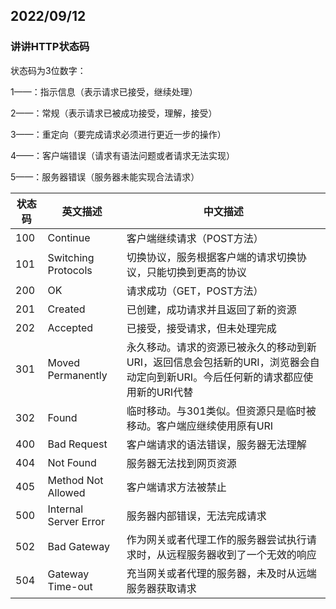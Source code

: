 ## 2022/09/12

### 讲讲HTTP状态码

状态码为3位数字：

1——：指示信息（表示请求已接受，继续处理）

2——：常规（表示请求已被成功接受，理解，接受）

3——：重定向（要完成请求必须进行更近一步的操作）

4——：客户端错误（请求有语法问题或者请求无法实现）

5——：服务器错误（服务器未能实现合法请求）

| 状态码 | 英文描述              | 中文描述                                                     |
| ------ | --------------------- | ------------------------------------------------------------ |
| 100    | Continue              | 客户端继续请求（POST方法）                                   |
| 101    | Switching Protocols   | 切换协议，服务根据客户端的请求切换协议，只能切换到更高的协议 |
| 200    | OK                    | 请求成功（GET，POST方法）                                    |
| 201    | Created               | 已创建，成功请求并且返回了新的资源                           |
| 202    | Accepted              | 已接受，接受请求，但未处理完成                               |
| 301    | Moved Permanently     | 永久移动。请求的资源已被永久的移动到新URI，返回信息会包括新的URI，浏览器会自动定向到新URI。今后任何新的请求都应使用新的URI代替 |
| 302    | Found                 | 临时移动。与301类似。但资源只是临时被移动。客户端应继续使用原有URI |
| 400    | Bad Request           | 客户端请求的语法错误，服务器无法理解                         |
| 404    | Not Found             | 服务器无法找到网页资源                                       |
| 405    | Method Not Allowed    | 客户端请求方法被禁止                                         |
| 500    | Internal Server Error | 服务器内部错误，无法完成请求                                 |
| 502    | Bad Gateway           | 作为网关或者代理工作的服务器尝试执行请求时，从远程服务器收到了一个无效的响应 |
| 504    | Gateway Time-out      | 充当网关或者代理的服务器，未及时从远端服务器获取请求         |


